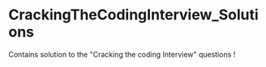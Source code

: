 # CrackingTheCodingInterview_Solutions
Contains solution to the "Cracking the coding Interview" questions !
